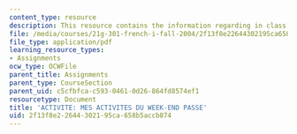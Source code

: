 ```yaml
---
content_type: resource
description: This resource contains the information regarding in class activities.
file: /media/courses/21g-301-french-i-fall-2004/2f13f8e22644302195ca658b5accb874_MIT21G_301F04_ch5_ex2.pdf
file_type: application/pdf
learning_resource_types:
- Assignments
ocw_type: OCWFile
parent_title: Assignments
parent_type: CourseSection
parent_uid: c5cfbfca-c593-0461-0d26-864fd8574ef1
resourcetype: Document
title: 'ACTIVITE: MES ACTIVITES DU WEEK-END PASSE'
uid: 2f13f8e2-2644-3021-95ca-658b5accb874
---
```

